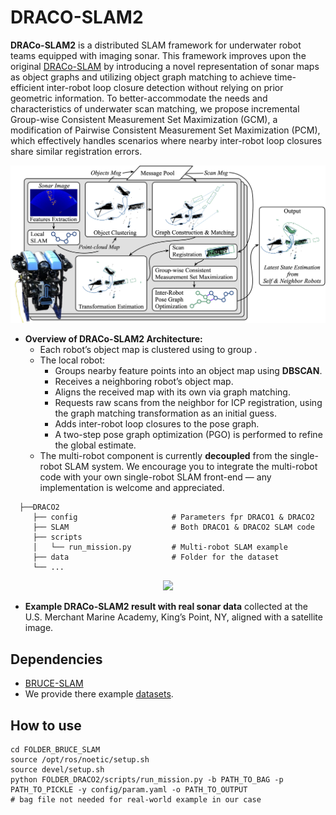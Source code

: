 # DRACO-SLAM2
**DRACo-SLAM2** is a distributed SLAM framework for underwater robot teams equipped with imaging sonar. 
This framework improves upon the original [DRACo-SLAM](https://github.com/jake3991/DRACo-SLAM) by introducing a novel representation of sonar maps as object graphs and utilizing object graph matching to achieve time-efficient inter-robot loop closure detection without relying on prior geometric information. 
To better-accommodate the needs and characteristics of underwater scan matching, we propose incremental Group-wise Consistent Measurement Set Maximization (GCM), a modification of Pairwise Consistent Measurement Set Maximization (PCM), which effectively handles scenarios where nearby inter-robot loop closures share similar registration errors.
<p align="center"><img src="fig/pipeline.jpg" width=700></p>

- **Overview of DRACo-SLAM2 Architecture:**
  - Each robot’s object map is clustered using  to group . 
  - The local robot:
    - Groups nearby feature points into an object map using **DBSCAN**.
    - Receives a neighboring robot’s object map. 
    - Aligns the received map with its own via graph matching. 
    - Requests raw scans from the neighbor for ICP registration, using the graph matching transformation as an initial guess. 
    - Adds inter-robot loop closures to the pose graph. 
    - A two-step pose graph optimization (PGO) is performed to refine the global estimate.
  - The multi-robot component is currently **decoupled** from the single-robot SLAM system. We encourage you to integrate the multi-robot code with your own single-robot SLAM front-end — any implementation is welcome and appreciated.
```
  ├──DRACO2
     ├── config                     # Parameters fpr DRACO1 & DRACO2
     ├── SLAM                       # Both DRACO1 & DRACO2 SLAM code
     ├── scripts
     │   └── run_mission.py         # Multi-robot SLAM example
     ├── data                       # Folder for the dataset
     └── ...
  ```
<p align="center"><img src="fig/usmma_real.gif" width=700></p>

 - **Example DRACo-SLAM2 result with real sonar data** collected at the U.S. Merchant Marine Academy, King’s Point, NY, aligned with a satellite image.

## Dependencies
- [BRUCE-SLAM](https://github.com/jake3991/sonar-SLAM)
- We provide there example [datasets](https://huggingface.co/datasets/yeweihuang/DRACO2_Datasets).
## How to use

```
cd FOLDER_BRUCE_SLAM
source /opt/ros/noetic/setup.sh
source devel/setup.sh
python FOLDER_DRACO2/scripts/run_mission.py -b PATH_TO_BAG -p PATH_TO_PICKLE -y config/param.yaml -o PATH_TO_OUTPUT
# bag file not needed for real-world example in our case
```


